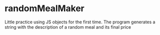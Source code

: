 # randomMealMaker
Little practice using JS objects for the first time. The program generates a string with the description of a random meal and its final price
